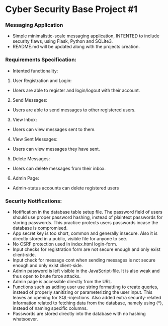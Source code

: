 # Cyber Security Base Project #1

### Messaging Application

- Simple minimalistic-scale messaging application, INTENTED to include security flaws, using Flask, Python and SQLite3.
- README.md will be updated along with the projects creation.

### Requirements Specification:

- Intented functionality:

1. User Registration and Login:

- Users are able to register and login/logout with their account.

2. Send Messages:

- Users are able to send messages to other registered users.

3. View Inbox:

- Users can view messages sent to them.

4. View Sent Messages:

- Users can view messages they have sent.

5. Delete Messages:

- Users can delete messages from their inbox.

6. Admin Page:

- Admin-status accounts can delete registered users

### Security Notifications:

- Notification in the database table setup file. The password field of users should use proper password hashing, instead of plaintext passwords for storing passwords. This practice protects users passwords incase the database is compromised.
- App secret key is too short, common and generally insecure. Also it is directly stored in a public, visible file for anyone to see.
- No CSRF protection used in index.html login-form.
- Input checks for registration form are not secure enough and only exist client-side.
- Input check for message cont when sending messages is not secure enough and only exist client-side.
- Admin password is left visible in the JavaScript-file. It is also weak and thus open to brute force attacks.
- Admin page is accessible directly from the URL.
- Functions such as adding user use string formatting to create queries, instead of properly sanitizing or parameterizing the user input. This leaves an opening for SQL-injections. Also added extra security-related information related to
fetching data from the database, namely using (*), instead of naming specific columns.
- Passwords are stored directly into the database with no hashing whatsoever.
